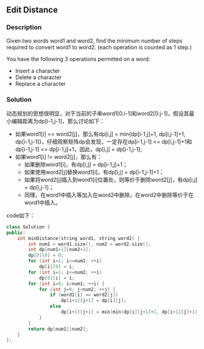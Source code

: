 ## Edit Distance
### Description
Given two words word1 and word2, find the minimum number of steps required to convert word1 to word2. (each operation is counted as 1 step.)

You have the following 3 operations permitted on a word:

- Insert a character
- Delete a character
- Replace a character

### Solution
动态规划的思想很明显，对于当前的子串word1[0:i-1]和word2[0:j-1]，假设其最小编辑距离为dp[i-1,j-1]，那么讨论如下：

- 如果word1[i] == word2[j]，那么有dp[i,j] = min{dp[i-1,j]+1, dp[i,j-1]+1, dp[i-1,j-1]}，仔细观察矩阵dp会发现，一定存在dp[i-1,j-1] <= dp[i,j-1]+1和dp[i-1,j-1] <= dp[i-1,j]+1，因此，dp[i,j] = dp[i-1,j-1];
- 如果word1[i] != word2[j]，那么有：
	- 如果删除word1[i]，有dp[i,j] = dp[i-1,j]+1；
	- 如果使用word2[j]替换word1[i]，有dp[i,j] = dp[i-1,j-1]+1；
	- 如果将word2[j]插入到word1[i]位置处，则等价于删除word2[j]，有dp[i,j] = dp[i,j-1]；
	- 同理，在word1中插入等加入在word2中删除，在word2中删除等价于在word1中插入。

code如下：

```C++
class Solution {
public:
    int minDistance(string word1, string word2) {
        int num1 = word1.size(), num2 = word2.size();
        int dp[num1+1][num2+1];
        dp[0][0] = 0;
        for (int i=1; i<=num1; ++i)
            dp[i][0] = i;
        for (int i=1; i<=num2; ++i)
            dp[0][i] = i;
        for (int i=0; i<num1; ++i) {
            for (int j=0; j<num2; ++j) {
                if (word1[i] == word2[j])
                    dp[i+1][j+1] = dp[i][j];
                else
                    dp[i+1][j+1] = min(min(dp[i][j+1]+1, dp[i+1][j]+1), dp[i][j]+1);
            }
        }
        return dp[num1][num2];
    }
};
```